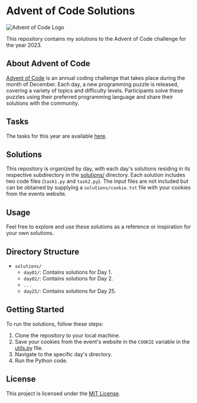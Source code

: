 # Advent of Code Solutions

![Advent of Code Logo](https://adventofcode.com/favicon.png)

This repository contains my solutions to the Advent of Code challenge for the year 2023.

## About Advent of Code

[Advent of Code](https://adventofcode.com/) is an annual coding challenge that takes place during the month of December. Each day, a new programming puzzle is released, covering a variety of topics and difficulty levels. Participants solve these puzzles using their preferred programming language and share their solutions with the community.

## Tasks

The tasks for this year are available [here](https://adventofcode.com/2023).

## Solutions

This repository is organized by day, with each day's solutions residing in its respective subdirectory in the [solutions/](solutions) directory. Each solution includes two code files (`task1.py` and `task2.py`). The input files are not included but can be obtained by supplying a `solutions/cookie.txt` file with your cookies from the events website.

## Usage

Feel free to explore and use these solutions as a reference or inspiration for your own solutions.

## Directory Structure

* `solutions/`
  - `day01/`: Contains solutions for Day 1.
  - `day02/`: Contains solutions for Day 2.
  - . . .
  - `day25/`: Contains solutions for Day 25.

## Getting Started

To run the solutions, follow these steps:

1. Clone the repository to your local machine.
2. Save your cookies from the event's website in the `COOKIE` variable in the [utils.py](solutions/utils.py) file.
3. Navigate to the specific day's directory.
4. Run the Python code.

## License

This project is licensed under the [MIT License](LICENSE).

